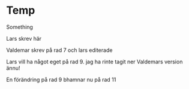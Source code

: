 # Temp

Something

Lars skrev här

Valdemar skrev på rad 7 och lars editerade

Lars vill ha något eget på rad 9. jag ha rinte tagit ner Valdemars version ännu!

En förändring på rad 9 bhamnar nu på rad 11
